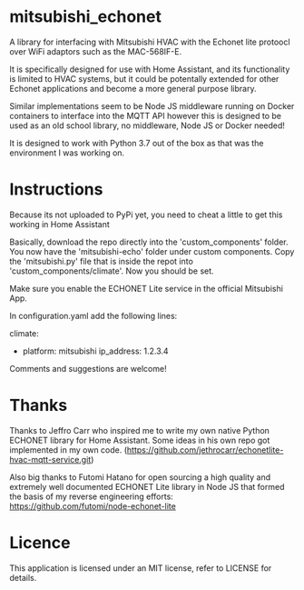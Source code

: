 # mitsubishi_echonet
A library for interfacing with Mitsubishi HVAC with the Echonet lite protoocl over WiFi adaptors such as the MAC-568IF-E.

It is specifically designed for use with Home Assistant, and its functionality is limited to HVAC systems,
but it could be potentally extended for other Echonet applications and become a more general purpose library.

Similar implementations seem to be Node JS middleware running on Docker containers to interface into the MQTT API
however this is designed to be used as an old school library, no middleware, Node JS or Docker needed!


It is designed to work with Python 3.7 out of the box as that was the environment I was working on.

# Instructions
Because its not uploaded to PyPi yet, you need to cheat a little to get this working in Home Assistant

Basically, download the repo directly into the 'custom_components' folder. You now have the 'mitsubishi-echo' folder under custom components. Copy the 'mitsubishi.py' file that is inside the repot into 'custom_components/climate'. Now you should be set. 

Make sure you enable the ECHONET Lite service in the official Mitsubishi App.

In configuration.yaml add the following lines:

climate:
  - platform: mitsubishi
    ip_address: 1.2.3.4

Comments and suggestions are welcome!

# Thanks
Thanks to Jeffro Carr who inspired me to write my own native Python ECHONET library for
Home Assistant. Some ideas in his own repo got implemented in my own code. (https://github.com/jethrocarr/echonetlite-hvac-mqtt-service.git)

Also big thanks to Futomi Hatano for open sourcing a high quality and extremely well documented ECHONET Lite library in Node JS that  formed the basis of my reverse engineering efforts: https://github.com/futomi/node-echonet-lite

# Licence
This application is licensed under an MIT license, refer to LICENSE for details.
